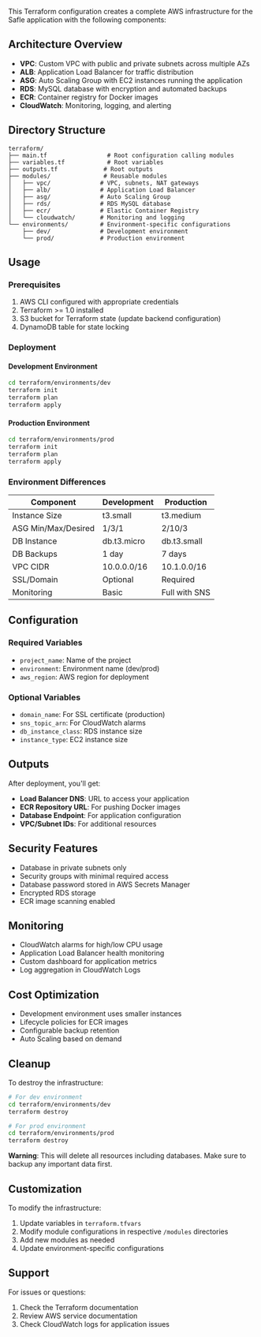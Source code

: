 This Terraform configuration creates a complete AWS infrastructure for the Safle application with the following components:

## Architecture Overview

- **VPC**: Custom VPC with public and private subnets across multiple AZs
- **ALB**: Application Load Balancer for traffic distribution
- **ASG**: Auto Scaling Group with EC2 instances running the application
- **RDS**: MySQL database with encryption and automated backups
- **ECR**: Container registry for Docker images
- **CloudWatch**: Monitoring, logging, and alerting

## Directory Structure

```
terraform/
├── main.tf                 # Root configuration calling modules
├── variables.tf            # Root variables
├── outputs.tf             # Root outputs
├── modules/               # Reusable modules
│   ├── vpc/              # VPC, subnets, NAT gateways
│   ├── alb/              # Application Load Balancer
│   ├── asg/              # Auto Scaling Group
│   ├── rds/              # RDS MySQL database
│   ├── ecr/              # Elastic Container Registry
│   └── cloudwatch/       # Monitoring and logging
└── environments/         # Environment-specific configurations
    ├── dev/              # Development environment
    └── prod/             # Production environment
```

## Usage

### Prerequisites

1. AWS CLI configured with appropriate credentials
2. Terraform >= 1.0 installed
3. S3 bucket for Terraform state (update backend configuration)
4. DynamoDB table for state locking

### Deployment

#### Development Environment

```bash
cd terraform/environments/dev
terraform init
terraform plan
terraform apply
```

#### Production Environment

```bash
cd terraform/environments/prod
terraform init
terraform plan
terraform apply
```

### Environment Differences

| Component | Development | Production |
|-----------|-------------|------------|
| Instance Size | t3.small | t3.medium |
| ASG Min/Max/Desired | 1/3/1 | 2/10/3 |
| DB Instance | db.t3.micro | db.t3.small |
| DB Backups | 1 day | 7 days |
| VPC CIDR | 10.0.0.0/16 | 10.1.0.0/16 |
| SSL/Domain | Optional | Required |
| Monitoring | Basic | Full with SNS |

## Configuration

### Required Variables

- `project_name`: Name of the project
- `environment`: Environment name (dev/prod)
- `aws_region`: AWS region for deployment

### Optional Variables

- `domain_name`: For SSL certificate (production)
- `sns_topic_arn`: For CloudWatch alarms
- `db_instance_class`: RDS instance size
- `instance_type`: EC2 instance size

## Outputs

After deployment, you'll get:

- **Load Balancer DNS**: URL to access your application
- **ECR Repository URL**: For pushing Docker images  
- **Database Endpoint**: For application configuration
- **VPC/Subnet IDs**: For additional resources

## Security Features

- Database in private subnets only
- Security groups with minimal required access
- Database password stored in AWS Secrets Manager
- Encrypted RDS storage
- ECR image scanning enabled

## Monitoring

- CloudWatch alarms for high/low CPU usage
- Application Load Balancer health monitoring
- Custom dashboard for application metrics
- Log aggregation in CloudWatch Logs

## Cost Optimization

- Development environment uses smaller instances
- Lifecycle policies for ECR images
- Configurable backup retention
- Auto Scaling based on demand

## Cleanup

To destroy the infrastructure:

```bash
# For dev environment
cd terraform/environments/dev
terraform destroy

# For prod environment  
cd terraform/environments/prod
terraform destroy
```

**Warning**: This will delete all resources including databases. Make sure to backup any important data first.

## Customization

To modify the infrastructure:

1. Update variables in `terraform.tfvars`
2. Modify module configurations in respective `/modules` directories
3. Add new modules as needed
4. Update environment-specific configurations

## Support

For issues or questions:
1. Check the Terraform documentation
2. Review AWS service documentation
3. Check CloudWatch logs for application issues

